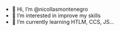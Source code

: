 - 👋 Hi, I’m @nicollasmontenegro
- 👀 I’m interested in improve my skills
- 🌱 I’m currently learning HTLM, CCS, JS...
